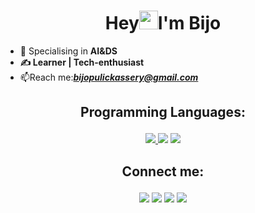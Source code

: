 <h1 align="center">Hey<img src="https://raw.githubusercontent.com/MartinHeinz/MartinHeinz/master/wave.gif" width="30px">I'm Bijo</h1>

- 🔭 Specialising</i> in <b> AI&DS
-  &#9997; Learner | Tech-enthusiast</b>
-  📫Reach me:<i>**bijopulickassery@gmail.com**</i>

## <p align="center">Programming Languages:

<p align="center"> 
    <a href="https://www.java.com" target="_blank"> <img src="https://img.icons8.com/color/48/000000/java-coffee-cup-logo.png"/> </a>
    <img src="https://img.icons8.com/color/50/000000/c-programming.png"/>
    <img src="https://img.icons8.com/fluency/48/000000/python.png"/>

</p>


## <p align="center">Connect me:
<p align="center">
<a href = "https://www.linkedin.com/in/bjothomas"><img src="https://img.icons8.com/fluent/48/000000/linkedin.png"/></a>
<a href = "https://twitter.com/CyrilSony"><img src="https://img.icons8.com/fluent/48/000000/twitter.png"/></a>
<a href = "https://www.instagram.com/bjothomas"><img src="https://img.icons8.com/fluent/48/000000/instagram-new.png"/></a>
<a href = "https://www.facebook.com/bijothomas">
<img src="https://img.icons8.com/fluency/48/000000/facebook-new.png"/></a>
</p>
